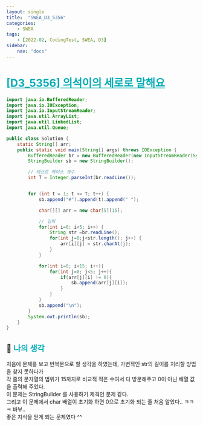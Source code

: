 ```yaml
---
layout: single
title:  "SWEA_D3_5356"
categories: 
    - SWEA
tags: 
    - [2022-02, CodingTest, SWEA, D3]
sidebar:
    nav: "docs"
---
```


# <b><a style="color:#00adb5" href="https://swexpertacademy.com/main/code/problem/problemDetail.do?contestProbId=AWVWgkP6sQ0DFAUO" target=_blank>[D3_5356] 의석이의 세로로 말해요</a></b>

```java
import java.io.BufferedReader;
import java.io.IOException;
import java.io.InputStreamReader;
import java.util.ArrayList;
import java.util.LinkedList;
import java.util.Queue;

public class Solution {
    static String[] arr;
    public static void main(String[] args) throws IOException {
        BufferedReader br = new BufferedReader(new InputStreamReader(System.in));
        StringBuilder sb = new StringBuilder();

        // 테스트 케이스 개수
        int T = Integer.parseInt(br.readLine());


        for (int t = 1; t <= T; t++) {
            sb.append("#").append(t).append(" ");

            char[][] arr = new char[5][15];

            // 입력
            for(int i=0; i<5; i++) {
                String str =br.readLine();
                for(int j=0;j<str.length(); j++) {
                    arr[i][j] = str.charAt(j);
                }
            }

            for(int i=0; i<15; i++){
                for(int j=0; j<5; j++){
                    if(arr[j][i] != 0){
                        sb.append(arr[j][i]);
                    }
                }
            }
            sb.append("\n");
        }
        System.out.println(sb);
    }
}
```

## 🤔 <b><a style="color:#00adb5">나의 생각</a></b>
처음에 문제를 보고 반복문으로 할 생각을 하였는데, 가변적인 str의 길이를 처리할 방법을 찾지 못하다가<br>
각 줄의 문자열의 범위가 15까지로 비교적 적은 수여서 다 방문해주고 0이 아닌 배열 값을 출력해 주었다.<br>
이 문제는 StringBuilder 를 사용하기 제격인 문제 같다.<br>
그리고 이 문제에서 char 배열이 초기화 하면 0으로 초기화 되는 줄 처음 알았다.. ㅋㅋㅋ 바부..<br>
좋은 지식을 얻게 되는 문제였다 ^^